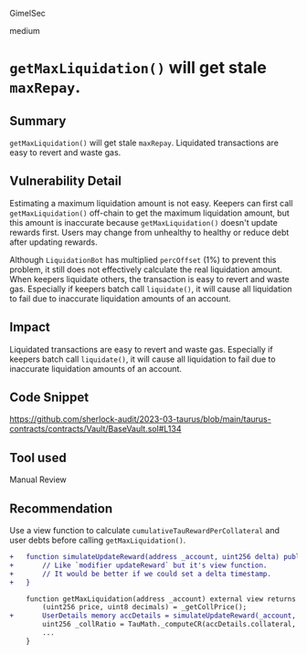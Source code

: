 GimelSec

medium

# `getMaxLiquidation()` will get stale `maxRepay`.

## Summary

`getMaxLiquidation()` will get stale `maxRepay`. Liquidated transactions are easy to revert and waste gas.

## Vulnerability Detail

Estimating a maximum liquidation amount is not easy. Keepers can first call `getMaxLiquidation()` off-chain to get the maximum liquidation amount, but this amount is inaccurate because `getMaxLiquidation()` doesn't update rewards first. Users may change from unhealthy to healthy or reduce debt after updating rewards.

Although `LiquidationBot` has multiplied `percOffset` (1%) to prevent this problem, it still does not effectively calculate the real liquidation amount. When keepers liquidate others, the transaction is easy to revert and waste gas. Especially if keepers batch call `liquidate()`, it will cause all liquidation to fail due to inaccurate liquidation amounts of an account.

## Impact

Liquidated transactions are easy to revert and waste gas. Especially if keepers batch call `liquidate()`, it will cause all liquidation to fail due to inaccurate liquidation amounts of an account.

## Code Snippet

https://github.com/sherlock-audit/2023-03-taurus/blob/main/taurus-contracts/contracts/Vault/BaseVault.sol#L134

## Tool used

Manual Review

## Recommendation

Use a view function to calculate `cumulativeTauRewardPerCollateral` and user debts before calling `getMaxLiquidation()`.

```diff
+   function simulateUpdateReward(address _account, uint256 delta) public view returns (UserDetails) {
+       // Like `modifier updateReward` but it's view function.
+       // It would be better if we could set a delta timestamp.
+   }

    function getMaxLiquidation(address _account) external view returns (uint256 maxRepay) {
        (uint256 price, uint8 decimals) = _getCollPrice();
+       UserDetails memory accDetails = simulateUpdateReward(_account, 300);  // It would be better if we could simulate updating rewards that happens after 300 seconds
        uint256 _collRatio = TauMath._computeCR(accDetails.collateral, accDetails.debt, price, decimals);
        ...
    }
```
